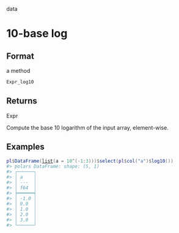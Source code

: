 data

# 10-base log

## Format

a method

```r
Expr_log10
```

## Returns

Expr

Compute the base 10 logarithm of the input array, element-wise.

## Examples

<pre class='r-example'><code><span class='r-in'><span><span class='va'>pl</span><span class='op'>$</span><span class='fu'>DataFrame</span><span class='op'>(</span><span class='fu'><a href='https://rdrr.io/r/base/list.html'>list</a></span><span class='op'>(</span>a <span class='op'>=</span> <span class='fl'>10</span><span class='op'>^</span><span class='op'>(</span><span class='op'>-</span><span class='fl'>1</span><span class='op'>:</span><span class='fl'>3</span><span class='op'>)</span><span class='op'>)</span><span class='op'>)</span><span class='op'>$</span><span class='fu'>select</span><span class='op'>(</span><span class='va'>pl</span><span class='op'>$</span><span class='fu'>col</span><span class='op'>(</span><span class='st'>"a"</span><span class='op'>)</span><span class='op'>$</span><span class='fu'>log10</span><span class='op'>(</span><span class='op'>)</span><span class='op'>)</span></span></span>
<span class='r-out co'><span class='r-pr'>#&gt;</span> polars DataFrame: shape: (5, 1)</span>
<span class='r-out co'><span class='r-pr'>#&gt;</span> ┌──────┐</span>
<span class='r-out co'><span class='r-pr'>#&gt;</span> │ a    │</span>
<span class='r-out co'><span class='r-pr'>#&gt;</span> │ ---  │</span>
<span class='r-out co'><span class='r-pr'>#&gt;</span> │ f64  │</span>
<span class='r-out co'><span class='r-pr'>#&gt;</span> ╞══════╡</span>
<span class='r-out co'><span class='r-pr'>#&gt;</span> │ -1.0 │</span>
<span class='r-out co'><span class='r-pr'>#&gt;</span> │ 0.0  │</span>
<span class='r-out co'><span class='r-pr'>#&gt;</span> │ 1.0  │</span>
<span class='r-out co'><span class='r-pr'>#&gt;</span> │ 2.0  │</span>
<span class='r-out co'><span class='r-pr'>#&gt;</span> │ 3.0  │</span>
<span class='r-out co'><span class='r-pr'>#&gt;</span> └──────┘</span>
 </code></pre>